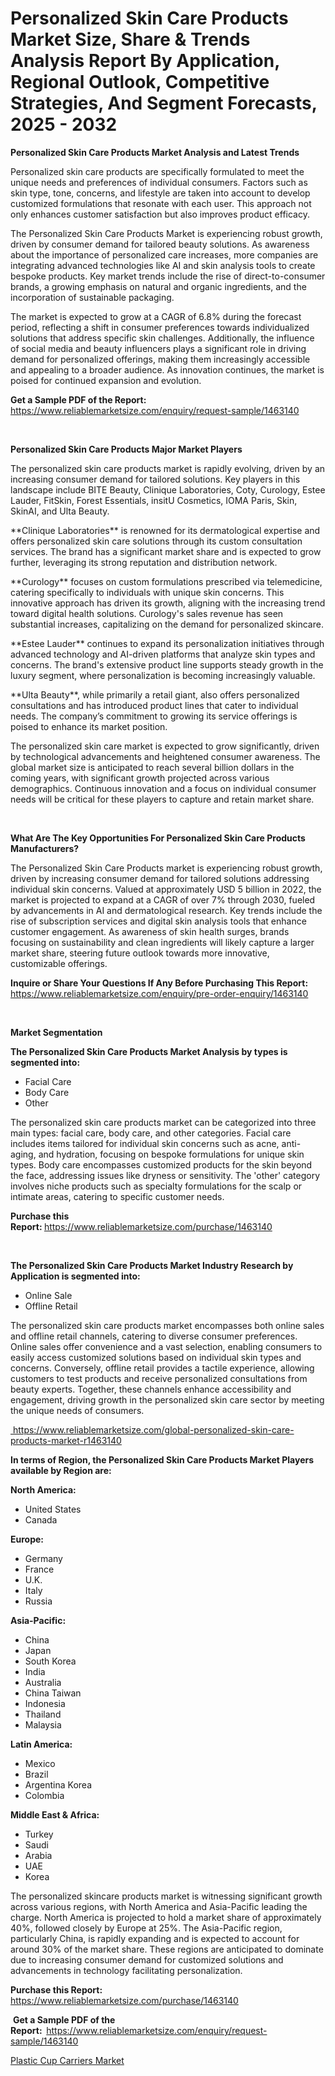 <p><h1>Personalized Skin Care Products Market Size, Share & Trends Analysis Report By Application, Regional Outlook, Competitive Strategies, And Segment Forecasts, 2025 - 2032</h1></p><p><strong>Personalized Skin Care Products Market Analysis and Latest Trends</strong></p>
<p><p>Personalized skin care products are specifically formulated to meet the unique needs and preferences of individual consumers. Factors such as skin type, tone, concerns, and lifestyle are taken into account to develop customized formulations that resonate with each user. This approach not only enhances customer satisfaction but also improves product efficacy.</p><p>The Personalized Skin Care Products Market is experiencing robust growth, driven by consumer demand for tailored beauty solutions. As awareness about the importance of personalized care increases, more companies are integrating advanced technologies like AI and skin analysis tools to create bespoke products. Key market trends include the rise of direct-to-consumer brands, a growing emphasis on natural and organic ingredients, and the incorporation of sustainable packaging.</p><p>The market is expected to grow at a CAGR of 6.8% during the forecast period, reflecting a shift in consumer preferences towards individualized solutions that address specific skin challenges. Additionally, the influence of social media and beauty influencers plays a significant role in driving demand for personalized offerings, making them increasingly accessible and appealing to a broader audience. As innovation continues, the market is poised for continued expansion and evolution.</p></p>
<p><strong>Get a Sample PDF of the Report:&nbsp;</strong> <a href="https://www.reliablemarketsize.com/enquiry/request-sample/1463140?utm_campaign=2192&utm_medium=2&utm_source=Github&utm_content=ia&utm_term=07022025&utm_id=personalized-skin-care-products">https://www.reliablemarketsize.com/enquiry/request-sample/1463140</a></p>
<p>&nbsp;</p>
<p><strong>Personalized Skin Care Products Major Market Players</strong></p>
<p><p>The personalized skin care products market is rapidly evolving, driven by an increasing consumer demand for tailored solutions. Key players in this landscape include BITE Beauty, Clinique Laboratories, Coty, Curology, Estee Lauder, FitSkin, Forest Essentials, insitU Cosmetics, IOMA Paris, Skin, SkinAI, and Ulta Beauty.</p><p>**Clinique Laboratories** is renowned for its dermatological expertise and offers personalized skin care solutions through its custom consultation services. The brand has a significant market share and is expected to grow further, leveraging its strong reputation and distribution network.</p><p>**Curology** focuses on custom formulations prescribed via telemedicine, catering specifically to individuals with unique skin concerns. This innovative approach has driven its growth, aligning with the increasing trend toward digital health solutions. Curology's sales revenue has seen substantial increases, capitalizing on the demand for personalized skincare.</p><p>**Estee Lauder** continues to expand its personalization initiatives through advanced technology and AI-driven platforms that analyze skin types and concerns. The brand's extensive product line supports steady growth in the luxury segment, where personalization is becoming increasingly valuable.</p><p>**Ulta Beauty**, while primarily a retail giant, also offers personalized consultations and has introduced product lines that cater to individual needs. The company’s commitment to growing its service offerings is poised to enhance its market position.</p><p>The personalized skin care market is expected to grow significantly, driven by technological advancements and heightened consumer awareness. The global market size is anticipated to reach several billion dollars in the coming years, with significant growth projected across various demographics. Continuous innovation and a focus on individual consumer needs will be critical for these players to capture and retain market share.</p></p>
<p>&nbsp;</p>
<p><strong>What Are The Key Opportunities For Personalized Skin Care Products Manufacturers?</strong></p>
<p><p>The Personalized Skin Care Products market is experiencing robust growth, driven by increasing consumer demand for tailored solutions addressing individual skin concerns. Valued at approximately USD 5 billion in 2022, the market is projected to expand at a CAGR of over 7% through 2030, fueled by advancements in AI and dermatological research. Key trends include the rise of subscription services and digital skin analysis tools that enhance customer engagement. As awareness of skin health surges, brands focusing on sustainability and clean ingredients will likely capture a larger market share, steering future outlook towards more innovative, customizable offerings.</p></p>
<p><strong>Inquire or Share Your Questions If Any Before Purchasing This Report:</strong> <a href="https://www.reliablemarketsize.com/enquiry/pre-order-enquiry/1463140?utm_campaign=2192&utm_medium=2&utm_source=Github&utm_content=ia&utm_term=07022025&utm_id=personalized-skin-care-products">https://www.reliablemarketsize.com/enquiry/pre-order-enquiry/1463140</a></p>
<p>&nbsp;</p>
<p><strong>Market Segmentation</strong></p>
<p><strong>The Personalized Skin Care Products Market Analysis by types is segmented into:</strong></p>
<p><ul><li>Facial Care</li><li>Body Care</li><li>Other</li></ul></p>
<p><p>The personalized skin care products market can be categorized into three main types: facial care, body care, and other categories. Facial care includes items tailored for individual skin concerns such as acne, anti-aging, and hydration, focusing on bespoke formulations for unique skin types. Body care encompasses customized products for the skin beyond the face, addressing issues like dryness or sensitivity. The 'other' category involves niche products such as specialty formulations for the scalp or intimate areas, catering to specific customer needs.</p></p>
<p><strong>Purchase this Report:&nbsp;</strong><a href="https://www.reliablemarketsize.com/purchase/1463140?utm_campaign=2192&utm_medium=2&utm_source=Github&utm_content=ia&utm_term=07022025&utm_id=personalized-skin-care-products">https://www.reliablemarketsize.com/purchase/1463140</a></p>
<p>&nbsp;</p>
<p><strong>The Personalized Skin Care Products Market Industry Research by Application is segmented into:</strong></p>
<p><ul><li>Online Sale</li><li>Offline Retail</li></ul></p>
<p><p>The personalized skin care products market encompasses both online sales and offline retail channels, catering to diverse consumer preferences. Online sales offer convenience and a vast selection, enabling consumers to easily access customized solutions based on individual skin types and concerns. Conversely, offline retail provides a tactile experience, allowing customers to test products and receive personalized consultations from beauty experts. Together, these channels enhance accessibility and engagement, driving growth in the personalized skin care sector by meeting the unique needs of consumers.</p></p>
<p><a href="https://www.reliablemarketsize.com/global-personalized-skin-care-products-market-r1463140?utm_campaign=2192&utm_medium=2&utm_source=Github&utm_content=ia&utm_term=07022025&utm_id=personalized-skin-care-products">&nbsp;https://www.reliablemarketsize.com/global-personalized-skin-care-products-market-r1463140</a></p>
<p><strong>In terms of Region, the Personalized Skin Care Products Market Players available by Region are:</strong></p>
<p>
    <p> <strong> North America: </strong>
        <ul>
            <li>United States</li>
            <li>Canada</li>
        </ul>
        </p> 
    <p> <strong> Europe: </strong>
        <ul>
            <li>Germany</li>
            <li>France</li>
            <li>U.K.</li>
            <li>Italy</li>
            <li>Russia</li>
        </ul>
        </p> 
    <p> <strong> Asia-Pacific: </strong>
        <ul>
            <li>China</li>
            <li>Japan</li>
            <li>South Korea</li>
            <li>India</li>
            <li>Australia</li>
            <li>China Taiwan</li>
            <li>Indonesia</li>
            <li>Thailand</li>
            <li>Malaysia</li>
        </ul>
        </p> 
    <p> <strong> Latin America: </strong>
        <ul>
            <li>Mexico</li>
            <li>Brazil</li>
            <li>Argentina Korea</li>
            <li>Colombia</li>
        </ul>
        </p> 
    <p> <strong> Middle East & Africa: </strong>
        <ul>
            <li>Turkey</li>
            <li>Saudi</li>
            <li>Arabia</li>
            <li>UAE</li>
            <li>Korea</li>
        </ul>
    </p>
    </p>
<p><p>The personalized skincare products market is witnessing significant growth across various regions, with North America and Asia-Pacific leading the charge. North America is projected to hold a market share of approximately 40%, followed closely by Europe at 25%. The Asia-Pacific region, particularly China, is rapidly expanding and is expected to account for around 30% of the market share. These regions are anticipated to dominate due to increasing consumer demand for customized solutions and advancements in technology facilitating personalization.</p></p>
<p><strong>Purchase this Report: </strong><a href="https://www.reliablemarketsize.com/purchase/1463140?utm_campaign=2192&utm_medium=2&utm_source=Github&utm_content=ia&utm_term=07022025&utm_id=personalized-skin-care-products">https://www.reliablemarketsize.com/purchase/1463140</a></p>
<p>&nbsp;<strong>Get a Sample PDF of the Report:&nbsp;&nbsp;</strong><a href="https://www.reliablemarketsize.com/enquiry/request-sample/1463140?utm_campaign=2192&utm_medium=2&utm_source=Github&utm_content=ia&utm_term=07022025&utm_id=personalized-skin-care-products">https://www.reliablemarketsize.com/enquiry/request-sample/1463140</a></p>
<p><strong></strong></p>
<p><p><a href="https://github.com/WashimHussain441/Market-Research-Report-List-1/blob/main/plastic-cup-carriers-market.md?utm_campaign=2192&utm_medium=2&utm_source=Github&utm_content=ia&utm_term=07022025&utm_id=personalized-skin-care-products">Plastic Cup Carriers Market</a></p></p>